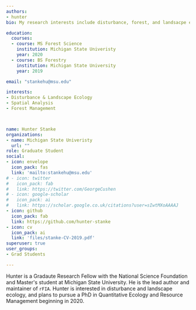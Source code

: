 ```yaml
---
authors:
- hunter
bio: My research interests include disturbance, forest, and landsacpe ecology, and I am interested in the application of advanced spatio-temporal statistical methods to answer pressing questions in natural resource management and ecology.

education:
  courses:
  - course: MS Forest Science
    institution: Michigan State Univeristy
    year: 2020
  - course: BS Forestry
    institution: Michigan State University
    year: 2019

email: "stankehu@msu.edu"

interests:
- Disturbance & Landscape Ecology
- Spatial Analysis
- Forest Management 



name: Hunter Stanke
organizations:
- name: Michigan State Univeristy
  url: ""
role: Graduate Student
social:
- icon: envelope
  icon_pack: fas
  link: 'mailto:stankehu@msu.edu'
# - icon: twitter
#   icon_pack: fab
#   link: https://twitter.com/GeorgeCushen
# - icon: google-scholar
#   icon_pack: ai
#   link: https://scholar.google.co.uk/citations?user=sIwtMXoAAAAJ
- icon: github
  icon_pack: fab
  link: https://github.com/hunter-stanke
- icon: cv
  icon_pack: ai
  link: 'files/stanke-CV-2019.pdf'
superuser: true
user_groups:
- Grad Students

---
```


Hunter is a Gradaute Research Fellow with the National Science Foundation and Master's student at Michigan State University. He is the lead author and maintainer of `rFIA`. Hunter is interested in disturbance and landscape ecology, and plans to pursue a PhD in Quantitative Ecology and Resource Management beginning in 2020. 

